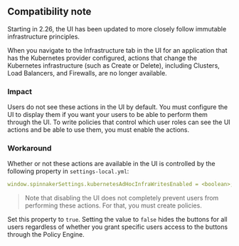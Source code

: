 ## Compatibility note

Starting in 2.26, the UI has been updated to more closely follow immutable infrastructure principles.

When you navigate to the Infrastructure tab in the UI for an application that has the Kubernetes provider configured, actions that change the Kubernetes infrastructure (such as Create or Delete), including Clusters, Load Balancers, and Firewalls, are no longer available.

### Impact

Users do not see these actions in the UI by default. You must configure the UI to display them if you want your users to be able to perform them through the UI. To write policies that control which user roles can see the UI actions and be able to use them, you must enable the actions.

### Workaround

Whether or not these actions are available in the UI is controlled by the following property in `settings-local.yml`:

```yml
window.spinnakerSettings.kubernetesAdHocInfraWritesEnabled = <boolean>;
```

> Note that disabling the UI does not completely prevent users from performing these actions. For that, you must create policies.

Set this property to `true`. Setting the value to `false` hides the buttons for all users regardless of whether you grant specific users access to the buttons through the Policy Engine.